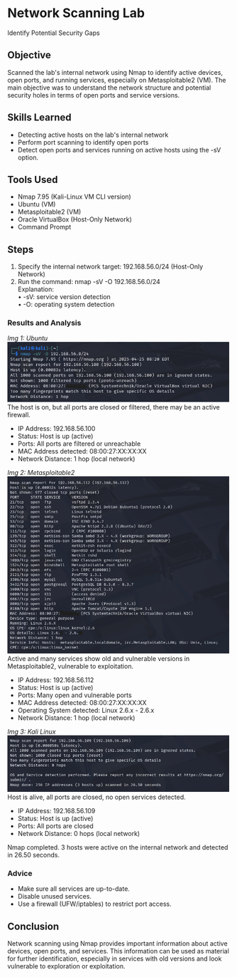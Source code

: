 # Network Scanning Lab
Identify Potential Security Gaps

## Objective

Scanned the lab's internal network using Nmap to identify active devices, open ports, and running services, especially on Metasploitable2 (VM). The main objective was to understand the network structure and potential security holes in terms of open ports and service versions.

## Skills Learned

- Detecting active hosts on the lab's internal network
- Perform port scanning to identify open ports
- Detect open ports and services running on active hosts using the -sV option.

## Tools Used

- Nmap 7.95 (Kali-Linux VM CLI version)
- Ubuntu (VM)
- Metasploitable2 (VM)
- Oracle VirtualBox (Host-Only Network)
- Command Prompt

## Steps

1. Specify the internal network target: 192.168.56.0/24 (Host-Only Network)
2. Run the command: nmap -sV -O 192.168.56.0/24 <br>
Explanation: <br>
• -sV: service version detection <br>
• -O: operating system detection

### Results and Analysis

<i>Img 1: Ubuntu </i> <br>
<img src="images/nmap1.png" alt="Scan Result" width="500"/> <br>
The host is on, but all ports are closed or filtered, there may be an active firewall.
- IP Address: 192.168.56.100
- Status: Host is up (active)
- Ports: All ports are filtered or unreachable
- MAC Address detected: 08:00:27:XX:XX:XX
- Network Distance: 1 hop (local network)

<i>Img 2: Metasploitable2 </i> <br>
<img src="images/nmap2.png" alt="Scan Result" width="500"/> <br>
Active and many services show old and vulnerable versions in Metasploitable2, vulnerable to exploitation.
- IP Address: 192.168.56.112
- Status: Host is up (active)
- Ports: Many open and vulnerable ports
- MAC Address detected: 08:00:27:XX:XX:XX
- Operating System detected: Linux 2.6.x - 2.6.x
- Network Distance: 1 hop (local network)

<i>Img 3: Kali Linux </i> <br>
<img src="images/nmap3.png" alt="Scan Result" width="500"/> <br>
Host is alive, all ports are closed, no open services detected.
- IP Address: 192.168.56.109
- Status: Host is up (active)
- Ports: All ports are closed 
- Network Distance: 0 hops (local network)

Nmap completed. 3 hosts were active on the internal network and detected in 26.50 seconds.

### Advice

- Make sure all services are up-to-date.
- Disable unused services.
- Use a firewall (UFW/iptables) to restrict port access.

## Conclusion

Network scanning using Nmap provides important information about active devices, open ports, and services. This information can be used as material for further identification, especially in services with old versions and look vulnerable to exploration or exploitation.
